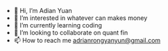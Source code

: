 - 👋 Hi, I’m Adian Yuan
- 👀 I’m interested in whatever can makes money
- 🌱 I’m currently learning coding
- 💞️ I’m looking to collaborate on quant fin
- 📫 How to reach me adrianrongyanyun@gmail.com

<!---
Adianyuan/Adianyuan is a ✨ special ✨ repository because its `README.md` (this file) appears on your GitHub profile.
You can click the Preview link to take a look at your changes.
--->
